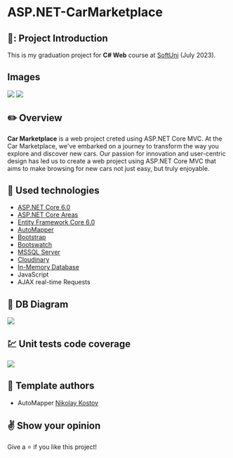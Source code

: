 # ASP.NET-CarMarketplace

## 🚗: Project Introduction

This is my graduation project for **C# Web** course at [SoftUni](https://softuni.bg/ "SoftUni") (July 2023).

## Images
![](https://res.cloudinary.com/carmarketplace/image/upload/v1691783031/Car_marcketplae_moqwmp.png)
![](https://res.cloudinary.com/carmarketplace/image/upload/v1691783032/Blue_Wood_i8odxx.png)

## :pencil2: Overview

**Car Marketplace** is a web project creted using ASP.NET Core MVC. 
At the Car Marketplace, we've embarked on a journey to transform the way you explore and discover new cars. Our passion for innovation and user-centric design has led us to create a web project using ASP.NET Core MVC that aims to make browsing for new cars not just easy, but truly enjoyable.

## :hammer: Used technologies
* [ASP.NET Core 6.0](https://dotnet.microsoft.com/en-us/download/dotnet/6.0)
* [ASP.NET Core Areas](https://learn.microsoft.com/en-us/aspnet/core/mvc/controllers/areas?view=aspnetcore-6.0)
* [Entity Framework Core 6.0](https://learn.microsoft.com/en-us/ef/core/)
* [AutoMapper](https://automapper.org/)
* [Bootstrap](https://github.com/twbs/bootstrap)
* [Bootswatch](https://bootswatch.com/)
* [MSSQL Server](https://www.microsoft.com/en-us/sql-server)
* [Cloudinary](https://cloudinary.com/)
* [In-Memory Database](https://learn.microsoft.com/en-us/sql/relational-databases/in-memory-database?view=sql-server-ver16)
* JavaScript
* AJAX real-time Requests

## :wrench: DB Diagram
![](https://res.cloudinary.com/carmarketplace/image/upload/v1691784550/image_2023-08-11_230907744_nfvjjg.png)

## :chart: Unit tests code coverage
![](https://res.cloudinary.com/carmarketplace/image/upload/v1691784702/image_2023-08-11_231141488_uzktvb.png)

## :muscle: Template authors

- AutoMapper [Nikolay Kostov](https://github.com/NikolayIT)

## :v: Show your opinion
Give a :star: if you like this project!
